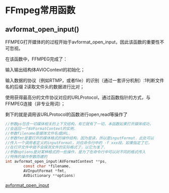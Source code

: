 # FFmpeg常用函数

## avformat_open_input()

FFMPEG打开媒体的的过程开始于avformat_open_input，因此该函数的重要性不可忽视。

在该函数中，FFMPEG完成了：

输入输出结构体AVIOContext的初始化；

输入数据的协议（例如RTMP，或者file）的识别（通过一套评分机制）:1判断文件名的后缀 2读取文件头的数据进行比对；

使用获得最高分的文件协议对应的URLProtocol，通过函数指针的方式，与FFMPEG连接（非专业用词）；

剩下的就是调用该URLProtocol的函数进行open,read等操作了

```c
//参数ps包含一切媒体相关的上下文结构，有它就有了一切，本函数如果打开媒体成功，  
//会返回一个AVFormatContext的实例．  
//参数filename是媒体文件名或URL．  
//参数fmt是要打开的媒体格式的操作结构，因为是读，所以是inputFormat．此处可以  
//传入一个调用者定义的inputFormat，对应命令行中的 -f xxx段，如果指定了它，  
//在打开文件中就不会探测文件的实际格式了，以它为准了．  
//参数options是对某种格式的一些操作，是为了在命令行中可以对不同的格式传入  
//特殊的操作参数而建的
int avformat_open_input(AVFormatContext **ps,  
        const char *filename,  
        AVInputFormat *fmt,  
        AVDictionary **options) 
```

[avformat_open_input](https://blog.csdn.net/leixiaohua1020/article/details/8661601)
